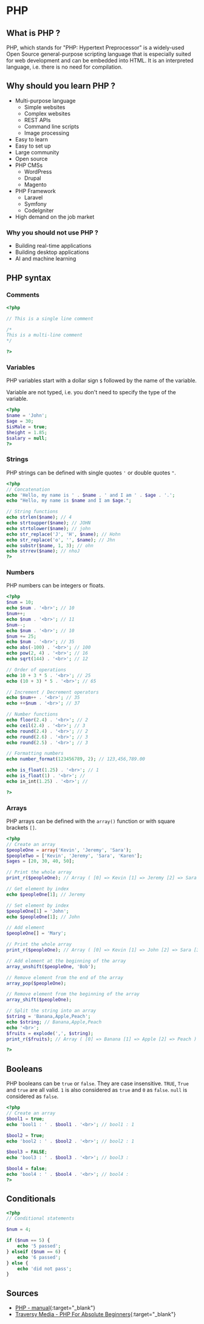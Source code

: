 # PHP

## What is PHP ?

PHP, which stands for "PHP: Hypertext Preprocessor" is a widely-used Open Source general-purpose scripting language that is especially suited for web development and can be embedded into HTML. It is an interpreted language, i.e. there is no need for compilation.

## Why should you learn PHP ?

- Multi-purpose language
	- Simple websites
	- Complex websites
	- REST APIs
	- Command line scripts
	- Image processing
- Easy to learn
- Easy to set up
- Large community
- Open source
- PHP CMSs
	- WordPress
	- Drupal
	- Magento
- PHP Framework
	- Laravel
	- Symfony
	- CodeIgniter
- High demand on the job market

### Why you should not use PHP ?

- Building real-time applications
- Building desktop applications
- AI and machine learning

## PHP syntax

### Comments

```php
<?php

// This is a single line comment

/*
This is a multi-line comment
*/

?>
```

### Variables

PHP variables start with a dollar sign `$` followed by the name of the variable.

Variable are not typed, i.e. you don't need to specify the type of the variable.

```php
<?php
$name = 'John';
$age = 30;
$isMale = true;
$height = 1.85;
$salary = null;
?>
```

### Strings

PHP strings can be defined with single quotes `'` or double quotes `"`.

```php
<?php
// Concatenation
echo 'Hello, my name is ' . $name . ' and I am ' . $age . '.';
echo "Hello, my name is $name and I am $age.";

// String functions
echo strlen($name); // 4
echo strtoupper($name); // JOHN
echo strtolower($name); // john
echo str_replace('J', 'H', $name); // Hohn
echo str_replace('o', '', $name); // Jhn
echo substr($name, 1, 3); // ohn
echo strrev($name); // nhoJ
?>
```

### Numbers

PHP numbers can be integers or floats.

```php
<?php
$num = 10;
echo $num . '<br>'; // 10
$num++;
echo $num . '<br>'; // 11
$num--;
echo $num . '<br>'; // 10
$num += 25;
echo $num . '<br>'; // 35
echo abs(-100) . '<br>'; // 100
echo pow(2, 4) . '<br>'; // 16
echo sqrt(144) . '<br>'; // 12

// Order of operations
echo 10 + 3 * 5 . '<br>'; // 25
echo (10 + 3) * 5 . '<br>'; // 65

// Increment / Decrement operators
echo $num++ . '<br>'; // 35
echo ++$num . '<br>'; // 37

// Number functions
echo floor(2.4) . '<br>'; // 2
echo ceil(2.4) . '<br>'; // 3
echo round(2.4) . '<br>'; // 2
echo round(2.6) . '<br>'; // 3
echo round(2.5) . '<br>'; // 3

// Formatting numbers
echo number_format(123456789, 2); // 123,456,789.00

echo is_float(1.25) . '<br>'; // 1
echo is_float(1) . '<br>'; //
echo in_int(1.25) . '<br>'; //

?>
```

### Arrays

PHP arrays can be defined with the `array()` function or with square brackets `[]`.

```php
<?php
// Create an array
$peopleOne = array('Kevin', 'Jeremy', 'Sara');
$peopleTwo = ['Kevin', 'Jeremy', 'Sara', 'Karen'];
$ages = [20, 30, 40, 50];

// Print the whole array
print_r($peopleOne); // Array ( [0] => Kevin [1] => Jeremy [2] => Sara )

// Get element by index
echo $peopleOne[1]; // Jeremy

// Set element by index
$peopleOne[1] = 'John';
echo $peopleOne[1]; // John

// Add element
$peopleOne[] = 'Mary';

// Print the whole array
print_r($peopleOne); // Array ( [0] => Kevin [1] => John [2] => Sara [3] => Mary )

// Add element at the beginning of the array
array_unshift($peopleOne, 'Bob');

// Remove element from the end of the array
array_pop($peopleOne);

// Remove element from the beginning of the array
array_shift($peopleOne);

// Split the string into an array
$string = 'Banana,Apple,Peach';
echo $string; // Banana,Apple,Peach
echo '<br>';
$fruits = explode(',', $string);
print_r($fruits); // Array ( [0] => Banana [1] => Apple [2] => Peach )

?>
```

## Booleans

PHP booleans can be `true` or `false`. They are case insensitive. `TRUE`, `True` and `true` are all valid. `1` is also considered as `true` and `0` as `false`. `null` is considered as `false`.

```php
<?php
// Create an array
$bool1 = true;
echo 'bool1 : ' . $bool1 . '<br>'; // bool1 : 1

$bool2 = True;
echo 'bool2 : ' . $bool2 . '<br>'; // bool2 : 1

$bool3 = FALSE;
echo 'bool3 : ' . $bool3 . '<br>'; // bool3 : 

$bool4 = false;
echo 'bool4 : ' . $bool4 . '<br>'; // bool4 :
?>
```

## Conditionals

```php
<?php
// Conditional statements

$num = 4;

if ($num == 5) {
	echo '5 passed';
} elseif ($num == 6) {
	echo '6 passed';
} else {
	echo 'did not pass';
}

```


## Sources

- [PHP - manual](https://www.php.net/manual/en/){:target="_blank"}
- [Traversy Media - PHP For Absolute Beginners](https://www.youtube.com/watch?v=2eebptXfEvw){:target="_blank"}
